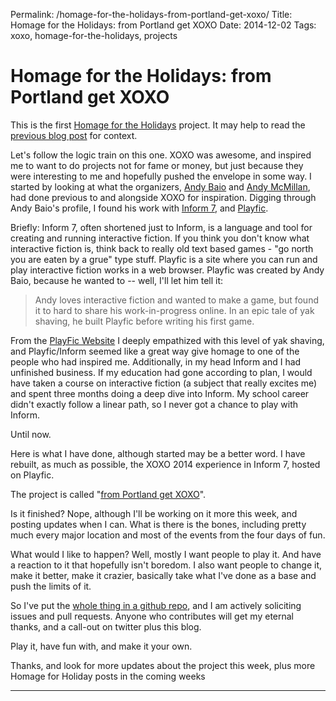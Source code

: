 Permalink: /homage-for-the-holidays-from-portland-get-xoxo/
Title: Homage for the Holidays: from Portland get XOXO
Date: 2014-12-02
Tags: xoxo, homage-for-the-holidays, projects

# Homage for the Holidays: from Portland get XOXO

This is the first [Homage for the Holidays](http://blog.philipjohnjames.com/45/theres-no-place-like-homage-for-the-holidays/ "There’s No Place Like Homage for the Holidays") project. It may help to read the [previous blog post](http://blog.philipjohnjames.com/45/theres-no-place-like-homage-for-the-holidays/ "There’s No Place Like Homage for the Holidays") for context.

Let's follow the logic train on this one. XOXO was awesome, and inspired me to want to do projects not for fame or money, but just because they were interesting to me and hopefully pushed the envelope in some way. I started by looking at what the organizers, [Andy Baio](http://waxy.org/ "Andy Baio") and [Andy McMillan](http://goodonpaper.com/ "Andy McMillan"), had done previous to and alongside XOXO for inspiration. Digging through Andy Baio's profile, I found his work with [Inform 7](https://en.wikipedia.org/wiki/Inform "Inform on Wikipedia"), and [Playfic](http://playfic.com/ "PlayFic").

Briefly: Inform 7, often shortened just to Inform, is a language and tool for creating and running interactive fiction. If you think you don't know what interactive fiction is, think back to really old text based games - "go north you are eaten by a grue" type stuff. Playfic is a site where you can run and play interactive fiction works in a web browser. Playfic was created by Andy Baio, because he wanted to -- well, I'll let him tell it:

> Andy loves interactive fiction and wanted to make a game, but found it to hard to share his work-in-progress online. In an epic tale of yak shaving, he built Playfic before writing his first game.

From the [PlayFic Website](http://playfic.com/learn/) I deeply empathized with this level of yak shaving, and Playfic/Inform seemed like a great way give homage to one of the people who had inspired me. Additionally, in my head Inform and I had unfinished business. If my education had gone according to plan, I would have taken a course on interactive fiction (a subject that really excites me) and spent three months doing a deep dive into Inform. My school career didn't exactly follow a linear path, so I never got a chance to play with Inform.

Until now.

Here is what I have done, although started may be a better word. I have rebuilt, as much as possible, the XOXO 2014 experience in Inform 7, hosted on Playfic.

The project is called "[from Portland get XOXO](http://playfic.com/games/phildini/xoxo-adventure "from Portland get XOXO")".

Is it finished? Nope, although I'll be working on it more this week, and posting updates when I can. What is there is the bones, including pretty much every major location and most of the events from the four days of fun.

What would I like to happen? Well, mostly I want people to play it. And have a reaction to it that hopefully isn't boredom. I also want people to change it, make it better, make it crazier, basically take what I've done as a base and push the limits of it.

So I've put the [whole thing in a github repo](https://github.com/phildini/xoxo-adventure "XOXO Adventure on Github"), and I am actively soliciting issues and pull requests. Anyone who contributes will get my eternal thanks, and a call-out on twitter plus this blog.

Play it, have fun with, and make it your own.

Thanks, and look for more updates about the project this week, plus more Homage for Holiday posts in the coming weeks

* * *